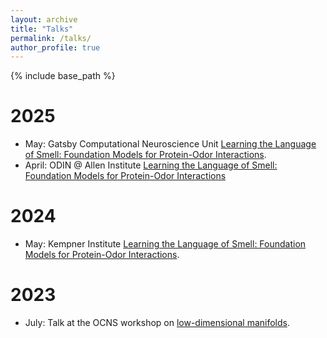 ```yaml
---
layout: archive
title: "Talks"
permalink: /talks/
author_profile: true
---
```


{% include base_path %}

2025 
======
* May: Gatsby Computational Neuroscience Unit [Learning the Language of Smell: Foundation Models for Protein-Odor Interactions](../_talks/Gatsby_2025.pdf). 
* April: ODIN @ Allen Institute [Learning the Language of Smell: Foundation Models for Protein-Odor Interactions](https://www.youtube.com/watch?v=2VgAzV-8xI4&list=PLN-QyZNMh3Pta-ouiPCLQnBAX2P0OrE06&index=20)

2024 
======
* May: Kempner Institute [Learning the Language of Smell: Foundation Models for Protein-Odor Interactions](https://www.youtube.com/watch?v=lW6M7wlhNiw). 

2023 
======
* July: Talk at the OCNS workshop on [low-dimensional manifolds](https://cns2023.sched.com/event/1Kd7M/low-dimensional-manifolds-of-neural-dynamics-and-their-role-in-brain-function). 